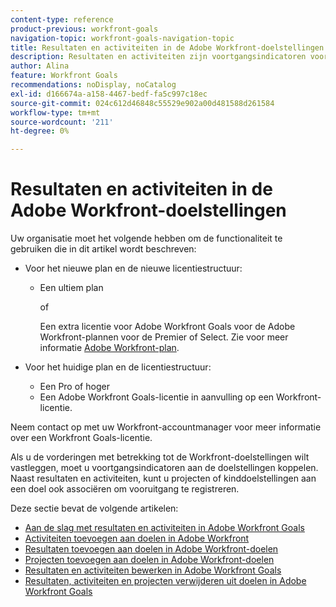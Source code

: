 ```yaml
---
content-type: reference
product-previous: workfront-goals
navigation-topic: workfront-goals-navigation-topic
title: Resultaten en activiteiten in de Adobe Workfront-doelstellingen
description: Resultaten en activiteiten zijn voortgangsindicatoren voor een doel in de Doelen van Adobe Workfront. Meer informatie over resultaten en activiteiten vindt u in de volgende artikelen.
author: Alina
feature: Workfront Goals
recommendations: noDisplay, noCatalog
exl-id: d166674a-a158-4467-bedf-fa5c997c18ec
source-git-commit: 024c612d46848c55529e902a00d481588d261584
workflow-type: tm+mt
source-wordcount: '211'
ht-degree: 0%

---
```



# Resultaten en activiteiten in de Adobe Workfront-doelstellingen

Uw organisatie moet het volgende hebben om de functionaliteit te gebruiken die in dit artikel wordt beschreven:

* Voor het nieuwe plan en de nieuwe licentiestructuur:

   * Een ultiem plan

     of

     Een extra licentie voor Adobe Workfront Goals voor de Adobe Workfront-plannen voor de Premier of Select. Zie voor meer informatie [Adobe Workfront-plan](https://www.workfront.com/plans).

* Voor het huidige plan en de licentiestructuur:

   * Een Pro of hoger
   * Een Adobe Workfront Goals-licentie in aanvulling op een Workfront-licentie.

Neem contact op met uw Workfront-accountmanager voor meer informatie over een Workfront Goals-licentie.

Als u de vorderingen met betrekking tot de Workfront-doelstellingen wilt vastleggen, moet u voortgangsindicatoren aan de doelstellingen koppelen. Naast resultaten en activiteiten, kunt u projecten of kinddoelstellingen aan een doel ook associëren om vooruitgang te registreren.

Deze sectie bevat de volgende artikelen:

* [Aan de slag met resultaten en activiteiten in Adobe Workfront Goals](../../workfront-goals/results-and-activities/get-started-with-results-and-activities.md)
* [Activiteiten toevoegen aan doelen in Adobe Workfront](../../workfront-goals/results-and-activities/add-activities-to-goals.md)
* [Resultaten toevoegen aan doelen in Adobe Workfront-doelen](../../workfront-goals/results-and-activities/add-results-to-goals.md)
* [Projecten toevoegen aan doelen in Adobe Workfront-doelen](../../workfront-goals/results-and-activities/connect-projects-to-goals-overview.md)
* [Resultaten en activiteiten bewerken in Adobe Workfront Goals](../../workfront-goals/results-and-activities/edit-results-and-activities.md)
* [Resultaten, activiteiten en projecten verwijderen uit doelen in Adobe Workfront Goals](../../workfront-goals/results-and-activities/remove-results-activities-from-goals.md)
